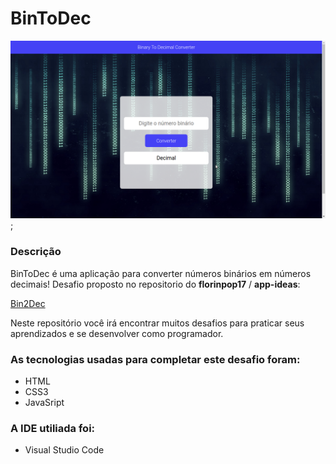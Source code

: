 # BinToDec

![](images/binToDec01.png);

### Descrição

BinToDec é uma aplicação para converter números binários em números decimais!
Desafio proposto no repositorio do **florinpop17** / **app-ideas**:

[Bin2Dec](https://github.com/florinpop17/app-ideas/blob/master/Projects/1-Beginner/Bin2Dec-App.md)

Neste repositório você irá encontrar muitos desafios para praticar seus aprendizados e se desenvolver como programador.

### As tecnologias usadas para completar este desafio foram:

* HTML
* CSS3
* JavaSript

### A IDE utiliada foi:

* Visual Studio Code